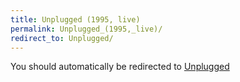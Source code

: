 ```yaml
---
title: Unplugged (1995, live)
permalink: Unplugged_(1995,_live)/
redirect_to: Unplugged/
---
```


You should automatically be redirected to [Unplugged](Unplugged/)
